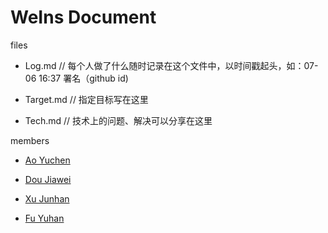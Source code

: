 # WeIns Document

files

- Log.md            // 每个人做了什么随时记录在这个文件中，以时间戳起头，如：07-06 16:37 署名（github id)

- Target.md         // 指定目标写在这里

- Tech.md           // 技术上的问题、解决可以分享在这里

members

- [Ao Yuchen](https://github.com/Laffery)

- [Dou Jiawei](https://github.com/1047666945)

- [Xu Junhan](https://github.com/TheJunhan)

- [Fu Yuhan](https://github.com/Tarosweet)
